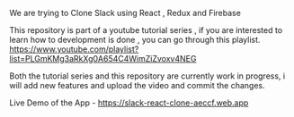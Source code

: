 We are trying to Clone Slack using React , Redux and Firebase

This repository is part of a youtube tutorial series , if you are interested to learn how to development is done , you can go through this playlist. https://www.youtube.com/playlist?list=PLGmKMg3aRkXg0A654C4WimZiZvoxv4NEG

Both the tutorial series and this repository are currently work in progress, i will add new features and upload the video and commit the changes.


Live Demo of the App - https://slack-react-clone-aeccf.web.app
